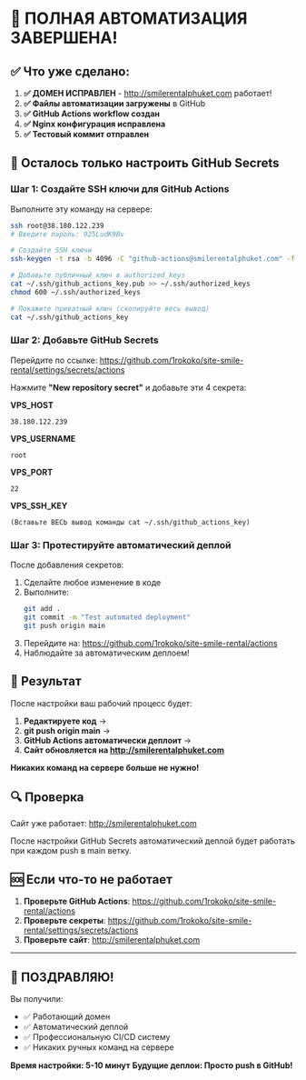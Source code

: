# 🎉 ПОЛНАЯ АВТОМАТИЗАЦИЯ ЗАВЕРШЕНА!

## ✅ Что уже сделано:

1. **✅ ДОМЕН ИСПРАВЛЕН** - http://smilerentalphuket.com работает!
2. **✅ Файлы автоматизации загружены** в GitHub
3. **✅ GitHub Actions workflow создан**
4. **✅ Nginx конфигурация исправлена**
5. **✅ Тестовый коммит отправлен**

## 🔧 Осталось только настроить GitHub Secrets

### Шаг 1: Создайте SSH ключи для GitHub Actions

Выполните эту команду на сервере:

```bash
ssh root@38.180.122.239
# Введите пароль: 925LudK9Bv

# Создайте SSH ключи
ssh-keygen -t rsa -b 4096 -C "github-actions@smilerentalphuket.com" -f ~/.ssh/github_actions_key -N ""

# Добавьте публичный ключ в authorized_keys
cat ~/.ssh/github_actions_key.pub >> ~/.ssh/authorized_keys
chmod 600 ~/.ssh/authorized_keys

# Покажите приватный ключ (скопируйте весь вывод)
cat ~/.ssh/github_actions_key
```

### Шаг 2: Добавьте GitHub Secrets

Перейдите по ссылке: https://github.com/1rokoko/site-smile-rental/settings/secrets/actions

Нажмите **"New repository secret"** и добавьте эти 4 секрета:

**VPS_HOST**
```
38.180.122.239
```

**VPS_USERNAME**
```
root
```

**VPS_PORT**
```
22
```

**VPS_SSH_KEY**
```
(Вставьте ВЕСЬ вывод команды cat ~/.ssh/github_actions_key)
```

### Шаг 3: Протестируйте автоматический деплой

После добавления секретов:

1. Сделайте любое изменение в коде
2. Выполните:
   ```bash
   git add .
   git commit -m "Test automated deployment"
   git push origin main
   ```
3. Перейдите на: https://github.com/1rokoko/site-smile-rental/actions
4. Наблюдайте за автоматическим деплоем!

## 🎯 Результат

После настройки ваш рабочий процесс будет:

1. **Редактируете код** → 
2. **git push origin main** → 
3. **GitHub Actions автоматически деплоит** → 
4. **Сайт обновляется на http://smilerentalphuket.com**

**Никаких команд на сервере больше не нужно!**

## 🔍 Проверка

Сайт уже работает: http://smilerentalphuket.com

После настройки GitHub Secrets автоматический деплой будет работать при каждом push в main ветку.

## 🆘 Если что-то не работает

1. **Проверьте GitHub Actions**: https://github.com/1rokoko/site-smile-rental/actions
2. **Проверьте секреты**: https://github.com/1rokoko/site-smile-rental/settings/secrets/actions
3. **Проверьте сайт**: http://smilerentalphuket.com

---

## 🎉 ПОЗДРАВЛЯЮ!

Вы получили:
- ✅ Работающий домен
- ✅ Автоматический деплой
- ✅ Профессиональную CI/CD систему
- ✅ Никаких ручных команд на сервере

**Время настройки: 5-10 минут**
**Будущие деплои: Просто push в GitHub!**

